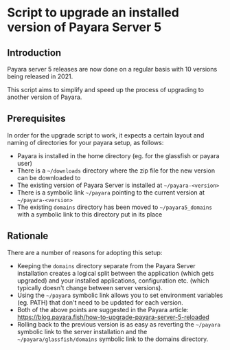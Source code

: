 # Script to upgrade an installed version of Payara Server 5

## Introduction

Payara server 5 releases are now done on a regular basis with 10 versions being released in 2021.

This script aims to simplify and speed up the process of upgrading to another version of Payara.

## Prerequisites

In order for the upgrade script to work, it expects a certain layout and naming of directories for your payara setup, as follows:

 * Payara is installed in the home directory (eg. for the glassfish or payara user)
 * There is a ```~/downloads``` directory where the zip file for the new version can be downloaded to
 * The existing version of Payara Server is installed at ```~/payara-<version>```
 * There is a symbolic link ```~/payara``` pointing to the current version at ```~/payara-<version>```
 * The existing ```domains``` directory has been moved to ```~/payara5_domains``` with a symbolic link to this directory put in its place

## Rationale

There are a number of reasons for adopting this setup:

 * Keeping the ```domains``` directory separate from the Payara Server installation creates a logical split between the application (which gets upgraded) and your installed applications, configuration etc. (which typically doesn't change between server versions).
 * Using the ```~/payara``` symbolic link allows you to set environment variables (eg. PATH) that don't need to be updated for each version.
 * Both of the above points are suggested in the Payara article: https://blog.payara.fish/how-to-upgrade-payara-server-5-reloaded
 * Rolling back to the previous version is as easy as reverting the ```~/payara``` symbolic link to the server installation and the ```~/payara/glassfish/domains``` symbolic link to the domains directory.

